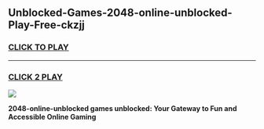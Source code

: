 
## Unblocked-Games-2048-online-unblocked-Play-Free-ckzjj
<h3>
<a href="https://premium76.site?title=2048-online-unblocked&ref=21A">CLICK TO PLAY</a></h3>
<hr>

<h3>
<a href="https://premium76.site?title=2048-online-unblocked&ref=21A">CLICK 2 PLAY</a>
  
</h3>

<a href="https://premium76.site?title=2048-online-unblocked&ref=21A"><img src="https://clearcache.store/games.png"></a>


**2048-online-unblocked games unblocked: Your Gateway to Fun and Accessible Online Gaming**
